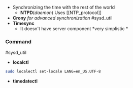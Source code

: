 
- Synchronizing the time with the rest of the world 
	- **NTPD**(*daemon*)
		Uses [[NTP_protocol]]
- **Crony** 
	*for advanced synchronization*
#sysd_util 
- **Timesync** 
	- It doesn't have server component
		*very simplistic *






### Command
#sysd_util
- **localctl**
```bash
sudo localectl set-locale LANG=en_US.UTF-8
```
- **timedatectl**